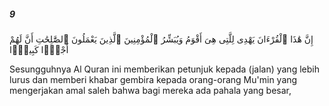 ##### 9

<span class="ayah">إِنَّ هَٰذَا ٱلْقُرْءَانَ يَهْدِى لِلَّتِى هِىَ أَقْوَمُ وَيُبَشِّرُ ٱلْمُؤْمِنِينَ ٱلَّذِينَ يَعْمَلُونَ ٱلصَّٰلِحَٰتِ أَنَّ لَهُمْ أَجْرًۭا كَبِيرًۭا</span>

<span class="ayah_translation">Sesungguhnya Al Quran ini memberikan petunjuk kepada (jalan) yang lebih lurus dan memberi khabar gembira kepada orang-orang Mu'min yang mengerjakan amal saleh bahwa bagi mereka ada pahala yang besar,</span>
